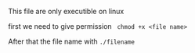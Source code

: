 This file are only executible on linux

first we need to give permission
` chmod +x <file name>`

After that the file name with `./filename`